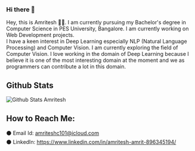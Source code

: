 ### Hi there 👋

<!--
**ammrit2312/ammrit2312** is a ✨ _special_ ✨ repository because its `README.md` (this file) appears on your GitHub profile.

Here are some ideas to get you started:

- 🔭 I’m currently working on ...
- 🌱 I’m currently learning ...
- 👯 I’m looking to collaborate on ...
- 🤔 I’m looking for help with ...
- 💬 Ask me about ...
- 📫 How to reach me: ...
- 😄 Pronouns: ...
- ⚡ Fun fact: ...
-->

Hey, this is Amritesh 👋🏻. I am currently pursuing my Bachelor's degree in Computer Science in PES University, Bangalore. I am currently working on Web Development projects. 
<br/>
I have a keen interest in Deep Learning especially NLP (Natural Language Processing) and Computer Vision. I am currently exploring the field of Computer Vision. I love working in the domain of Deep Learning because I believe it is one of the most interesting domain at the moment and we as programmers can contribute a lot in this domain.

## Github Stats 
  <!-- <img align="center" src="https://github-readme-stats.vercel.app/api/top-langs/?username=ammrit2312&hide=cmake&langs_count=3&theme=radical" /> -->
<!--   [![Anurag's GitHub stats](https://github-readme-stats.vercel.app/api?username=ammrit2312)](https://github.com/anuraghazra/github-readme-stats) -->
  <img align="center" src="https://github-readme-stats.vercel.app/api?username=ammrit2312&hide=issues,stars&count_private=true&show_icons=true&theme=radical" alt="Github Stats Amritesh"/>
  

## How to Reach Me:
⚫ Email Id: <a href = "mailto:amriteshc101@icloud.com">amriteshc101@icloud.com</a>
<br/>
⚫ LinkedIn: <a href = "https://www.linkedin.com/in/amritesh-amrit-896345194/">https://www.linkedin.com/in/amritesh-amrit-896345194/</a>
